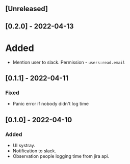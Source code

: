 ## [Unreleased]

## [0.2.0] - 2022-04-13
# Added
- Mention user to slack. Permission - `users:read.email`

## [0.1.1] - 2022-04-11
### Fixed
- Panic error if nobody didn't log time

## [0.1.0] - 2022-04-10
### Added
- UI systray.
- Notification to slack.
- Observation people logging time from jira api.
